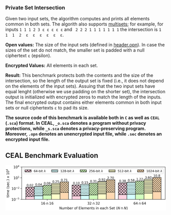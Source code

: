 ### Private Set Intersection
Given two input sets, the algorithm computes and prints all elements common in both sets. The algorith also supports [multisets](https://projecteuclid.org/download/pdf_1/euclid.ndjfl/1093634995); for example, for inputs ```1 1 1 2 3 ε ε ε ε ε``` and ``` 2 2 2 1 1 1 1 1 1 1``` the intersection is ```1  1  1  2  ε  ε  ε  ε  ε  ε```.

**Open values:** The size of the input sets (defined in [header.opn](https://github.com/momalab/privacy_benchmarks/tree/master/Kernels/PSI/header.opn)). In case the sizes of the set do not match, the smaller set is padded with a null ciphertext `ε` (epsilon).

**Encrypted Values:** All elements in each set.

**Result:** This benchmark protects both the contents and the size of the intersection, so the length of the output set is fixed (i.e., it does not depend on the elements of the input sets). Assuing that the two input sets have equal lenght (otherwise we use padding on the shorter set), the intersection output is initialized with encrypted zeros to match the length of the inputs. The final encrypted output contains either elements common in both input sets or null ciphertexts `ε` to pad its size.

**The source code of this benchmark is available both in `C` as well as `CEAL` (`.sca`) format. In CEAL, `_o.sca` denotes a program without privacy protections, while `_s.sca` denotes a privacy-preserving program. Moreover, `.opn` denotes an unencrypted input file, while `.sec` denotes an encrypted input file.**

CEAL Benchmark Evaluation
-------------------------
![alt text](../../graphs/psi.png)
